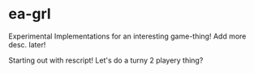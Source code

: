 # ea-grl

Experimental Implementations for an interesting game-thing! Add more desc. later!

Starting out with rescript! Let's do a turny 2 playery thing?
